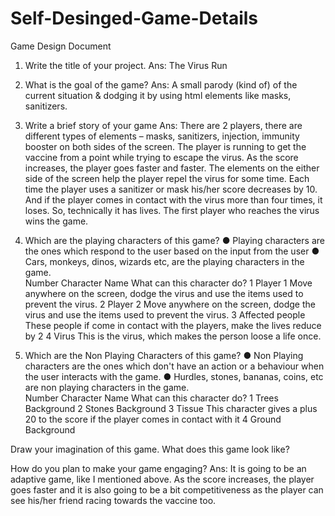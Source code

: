 # Self-Desinged-Game-Details
Game Design Document
1.	Write the title of your project.
Ans: The Virus Run

2.	What is the goal of the game? 
Ans: A small parody (kind of) of the current situation & dodging it by using html elements like masks, sanitizers.

3.	Write a brief story of your game
Ans: There are 2 players, there are different types of elements – masks, sanitizers, injection, immunity booster on both sides of the screen. The player is running to get the vaccine from a point while trying to escape the virus. As the score increases, the player goes faster and faster. The elements on the either side of the screen help the player repel the virus for some time. Each time the player uses a sanitizer or mask his/her score decreases by 10. And if the player comes in contact with the virus more than four times, it loses. So, technically it has lives. The first player who reaches the virus wins the game.

4.	Which are the playing characters of this game? 
●	Playing characters are the ones which respond to the user based on the input from the user
●	Cars, monkeys, dinos, wizards etc, are the playing characters in the game.  
Number	Character Name	What can this character do? 
1	Player 1	Move anywhere on the screen, dodge the virus and use the items used to prevent the virus.
2	Player 2	Move anywhere on the screen, dodge the virus and use the items used to prevent the virus.
3	Affected people	These people if come in contact with the players, make the lives reduce by 2
4	Virus	This is the virus, which makes the person loose a life once.
5.	Which are the Non Playing Characters of this game?
●	Non Playing characters are the ones which don't have an action or a behaviour when the user interacts with the game.
●	Hurdles, stones, bananas, coins, etc are non playing characters in the game.   
Number	Character Name	What can this character do? 
1	Trees	Background
2	Stones	Background
3	Tissue	This character gives a plus 20 to the score if the player comes in contact with it
4	Ground	Background











Draw your imagination of this game. What does this game look like?
 
 
 





How do you plan to make your game engaging? 
Ans: It is going to be an adaptive game, like I mentioned above. As the score increases, the player goes faster and it is also going to be a bit competitiveness as the player can see his/her friend racing towards the vaccine too.




